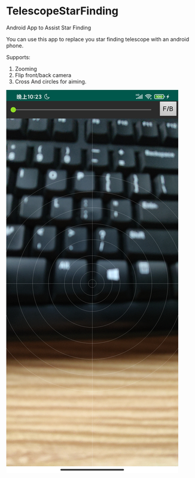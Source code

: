 # TelescopeStarFinding
Android App to Assist Star Finding


You can  use this app to replace you star finding telescope with an android phone. 

Supports:

1. Zooming
2. Flip front/back camera
3. Cross And circles for aiming.

![Screen Shot](https://raw.githubusercontent.com/aerror2/TelescopeStarFinding/main/Screenshot_2020-10-22-22-23-50-991_com.aerror2.tw.aim.jpg)

